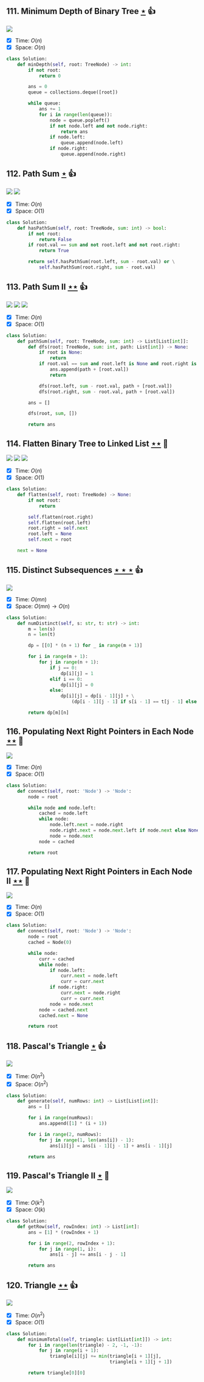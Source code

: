 ## 111. Minimum Depth of Binary Tree [$\star$](https://leetcode.com/problems/minimum-depth-of-binary-tree) :thumbsup:

![](https://img.shields.io/badge/-Tree-227D51.svg?style=flat-square)

- [x] Time: $O(n)$
- [x] Space: $O(n)$

```python
class Solution:
    def minDepth(self, root: TreeNode) -> int:
        if not root:
            return 0

        ans = 0
        queue = collections.deque([root])

        while queue:
            ans += 1
            for i in range(len(queue)):
                node = queue.popleft()
                if not node.left and not node.right:
                    return ans
                if node.left:
                    queue.append(node.left)
                if node.right:
                    queue.append(node.right)
```

## 112. Path Sum [$\star$](https://leetcode.com/problems/path-sum) :thumbsup:

![](https://img.shields.io/badge/-Depth%20First%20Search-86C166.svg?style=flat-square) ![](https://img.shields.io/badge/-Tree-227D51.svg?style=flat-square)

- [x] Time: $O(n)$
- [x] Space: $O(1)$

```python
class Solution:
    def hasPathSum(self, root: TreeNode, sum: int) -> bool:
        if not root:
            return False
        if root.val == sum and not root.left and not root.right:
            return True

        return self.hasPathSum(root.left, sum - root.val) or \
            self.hasPathSum(root.right, sum - root.val)
```

## 113. Path Sum II [$\star\star$](https://leetcode.com/problems/path-sum-ii) :thumbsup:

![](https://img.shields.io/badge/-Backtracking-D0104C.svg?style=flat-square) ![](https://img.shields.io/badge/-Depth%20First%20Search-86C166.svg?style=flat-square) ![](https://img.shields.io/badge/-Tree-227D51.svg?style=flat-square)

- [x] Time: $O(n)$
- [x] Space: $O(1)$

```python
class Solution:
    def pathSum(self, root: TreeNode, sum: int) -> List[List[int]]:
        def dfs(root: TreeNode, sum: int, path: List[int]) -> None:
            if root is None:
                return
            if root.val == sum and root.left is None and root.right is None:
                ans.append(path + [root.val])
                return

            dfs(root.left, sum - root.val, path + [root.val])
            dfs(root.right, sum - root.val, path + [root.val])

        ans = []

        dfs(root, sum, [])

        return ans
```

## 114. Flatten Binary Tree to Linked List [$\star\star$](https://leetcode.com/problems/flatten-binary-tree-to-linked-list) :muscle:

![](https://img.shields.io/badge/-Depth%20First%20Search-86C166.svg?style=flat-square) ![](https://img.shields.io/badge/-Stack-E2943B.svg?style=flat-square) ![](https://img.shields.io/badge/-Tree-227D51.svg?style=flat-square)

- [x] Time: $O(n)$
- [x] Space: $O(1)$

```python
class Solution:
    def flatten(self, root: TreeNode) -> None:
        if not root:
            return

        self.flatten(root.right)
        self.flatten(root.left)
        root.right = self.next
        root.left = None
        self.next = root

    next = None
```

## 115. Distinct Subsequences [$\star\star\star$](https://leetcode.com/problems/distinct-subsequences) :thumbsup:

![](https://img.shields.io/badge/-Dynamic%20Programming-113285.svg?style=flat-square)

- [x] Time: $O(mn)$
- [x] Space: $O(mn) \to O(n)$

```python
class Solution:
    def numDistinct(self, s: str, t: str) -> int:
        m = len(s)
        n = len(t)

        dp = [[0] * (n + 1) for _ in range(m + 1)]

        for i in range(m + 1):
            for j in range(n + 1):
                if j == 0:
                    dp[i][j] = 1
                elif i == 0:
                    dp[i][j] = 0
                else:
                    dp[i][j] = dp[i - 1][j] + \
                        (dp[i - 1][j - 1] if s[i - 1] == t[j - 1] else 0)

        return dp[m][n]
```

## 116. Populating Next Right Pointers in Each Node [$\star\star$](https://leetcode.com/problems/populating-next-right-pointers-in-each-node) :muscle:

![](https://img.shields.io/badge/-Tree-227D51.svg?style=flat-square)

- [x] Time: $O(n)$
- [x] Space: $O(1)$

```python
class Solution:
    def connect(self, root: 'Node') -> 'Node':
        node = root

        while node and node.left:
            cached = node.left
            while node:
                node.left.next = node.right
                node.right.next = node.next.left if node.next else None
                node = node.next
            node = cached

        return root
```

## 117. Populating Next Right Pointers in Each Node II [$\star\star$](https://leetcode.com/problems/populating-next-right-pointers-in-each-node-ii) :muscle:

![](https://img.shields.io/badge/-Tree-227D51.svg?style=flat-square)

- [x] Time: $O(n)$
- [x] Space: $O(1)$

```python
class Solution:
    def connect(self, root: 'Node') -> 'Node':
        node = root
        cached = Node(0)

        while node:
            curr = cached
            while node:
                if node.left:
                    curr.next = node.left
                    curr = curr.next
                if node.right:
                    curr.next = node.right
                    curr = curr.next
                node = node.next
            node = cached.next
            cached.next = None

        return root
```

## 118. Pascal's Triangle [$\star$](https://leetcode.com/problems/pascals-triangle) :thumbsup:

![](https://img.shields.io/badge/-Dynamic%20Programming-113285.svg?style=flat-square)

- [x] Time: $O(n^2)$
- [x] Space: $O(n^2)$

```python
class Solution:
    def generate(self, numRows: int) -> List[List[int]]:
        ans = []

        for i in range(numRows):
            ans.append([1] * (i + 1))

        for i in range(2, numRows):
            for j in range(1, len(ans[i]) - 1):
                ans[i][j] = ans[i - 1][j - 1] + ans[i - 1][j]

        return ans
```

## 119. Pascal's Triangle II [$\star$](https://leetcode.com/problems/pascals-triangle-ii) :muscle:

![](https://img.shields.io/badge/-Dynamic%20Programming-113285.svg?style=flat-square)

- [x] Time: $O(k^2)$
- [x] Space: $O(k)$

```python
class Solution:
    def getRow(self, rowIndex: int) -> List[int]:
        ans = [1] * (rowIndex + 1)

        for i in range(2, rowIndex + 1):
            for j in range(1, i):
                ans[i - j] += ans[i - j - 1]

        return ans
```

## 120. Triangle [$\star\star$](https://leetcode.com/problems/triangle) :thumbsup:

![](https://img.shields.io/badge/-Dynamic%20Programming-113285.svg?style=flat-square)

- [x] Time: $O(n^2)$
- [x] Space: $O(1)$

```python
class Solution:
    def minimumTotal(self, triangle: List[List[int]]) -> int:
        for i in range(len(triangle) - 2, -1, -1):
            for j in range(i + 1):
                triangle[i][j] += min(triangle[i + 1][j],
                                      triangle[i + 1][j + 1])

        return triangle[0][0]
```
